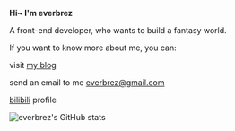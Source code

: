**Hi~ I'm everbrez**

A front-end developer, who wants to build a fantasy world.

If you want to know more about me, you can:

visit [my blog](https://everbrez.github.io/)

send an email to me [everbrez@gmail.com](everbrez@gmail.com)

[bilibili](https://space.bilibili.com/32399192) profile

![everbrez's GitHub stats](https://github-readme-stats.vercel.app/api?username=everbrez&count_private=true&show_icons=true&theme=dracula)
